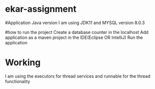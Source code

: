 # ekar-assignment
#Application Java version
I am using JDK11 and MYSQL version 8.0.3

#how to run the project
Create a database counter in the localhost
Add application as a maven project in the IDE(Eclipse OR IntelliJ)
Run the application

# Working 
I am using the executors for thread services and runnable for the thread functionality
